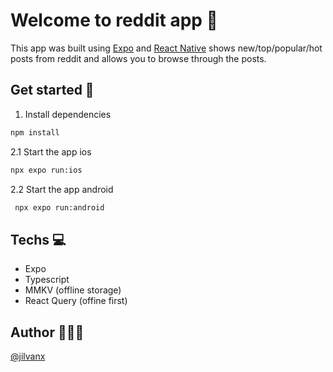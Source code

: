 # Welcome to reddit app 👋

This app was built using [Expo](https://expo.dev) and [React Native](https://reactnative.dev) shows new/top/popular/hot posts from reddit and allows you to browse through the posts.

## Get started 🚀

1. Install dependencies

```bash
npm install
```

2.1 Start the app ios

```bash
npx expo run:ios
```

2.2 Start the app android

```bash
 npx expo run:android
```

## Techs 💻

- Expo
- Typescript
- MMKV (offline storage)
- React Query (offine first)

## Author 👨🏻‍💻

[@jilvanx](https://jilvanx.dev)
